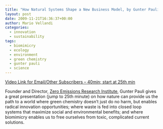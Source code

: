 ```yaml
---
title: "How Natural Systems Shape a New Business Model, by Gunter Pauli"
layout: post
date: 2009-11-21T16:36:37+00:00
author: Mario Vellandi
categories:
  - innovation
  - sustainability
tags:
  - biomimicry
  - ecology
  - environment
  - green chemistry
  - gunter pauli
  - science
---
```

[Video Link for Email/Other Subscribers &#8211; 40min; start at 25th min](http://www.youtube.com/watch?v=kqRtsZ7peYc)

Founder and Director, <a href="http://www.zeri.org/">Zero Emissions Research Institute</a>, Gunter Pauli gives a great presentation (jump to 25th minute) on how nature can provide us the path to a world where green chemistry doesn&#8217;t just do no harm, but enables radical innovation opportunities; where waste is fed into closed loop systems that maximize social and environmental benefits; and where biomimicry enables us to free ourselves from toxic, complicated current solutions.<br /> 
